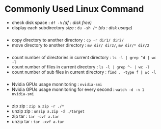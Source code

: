
# Commonly Used Linux Command

- check disk space : `df -h` _(df : disk free)_
- display each subdirectory size : `du -sh /*` _(du : disk usage)_

### 
- copy directory to another directory : `cp -r dir1/ dir2/`
- move directory to another directory : `mv dir/ dir2/`, `mv dir/* dir/2`

### 
- count number of directories in current directory : `ls -l | grep ^d | wc -l`
- count number of files in current directory : `ls -l | grep ^- | wc -l`
- count number of sub files in current directory : `find . -type f | wc -l`

###
- Nvidia GPUs usage monnitoring : `nvidia-smi`
- Nvidia GPUs usage monnitoring for every second : `watch -d -n 1 nvidia-smi`

###
- zip zip : `zip a.zip -r ./*`
- unzip zip : `unzip a.zip -d ./target`
- zip tar : `tar -cvf a.tar`
- unzip tar : `tar -xvf a.tar`
